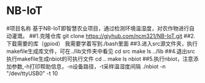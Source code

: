 # NB-IoT
#项目名称
基于NB-IoT即智慧农业项目，通过检测环境温湿度，对农作物进行自动灌溉。
##1.克隆仓库
git clone https://giyhub.com/ncm321/NB-IoT.git
##2.下载需要的库（gpiod）
我需要学着写到./bash里面
##3.进入src源文件夹，执行makefile生成库文件，可在../lib文件夹中看见
cd src
make
ls ../lib
##4.退出src执行makefile生成nbiot的可执行文件
cd ..
make
ls nbiot
##5.执行nbiot，注意添加参数,-h打印帮助信息，-n设备路径，-t采样温湿度间隔
./nbiot -n "/dev/ttyUSB0" -t 10
